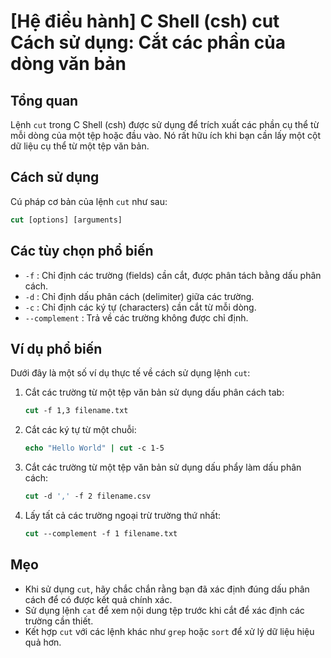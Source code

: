# [Hệ điều hành] C Shell (csh) cut Cách sử dụng: Cắt các phần của dòng văn bản

## Tổng quan
Lệnh `cut` trong C Shell (csh) được sử dụng để trích xuất các phần cụ thể từ mỗi dòng của một tệp hoặc đầu vào. Nó rất hữu ích khi bạn cần lấy một cột dữ liệu cụ thể từ một tệp văn bản.

## Cách sử dụng
Cú pháp cơ bản của lệnh `cut` như sau:

```csh
cut [options] [arguments]
```

## Các tùy chọn phổ biến
- `-f` : Chỉ định các trường (fields) cần cắt, được phân tách bằng dấu phân cách.
- `-d` : Chỉ định dấu phân cách (delimiter) giữa các trường.
- `-c` : Chỉ định các ký tự (characters) cần cắt từ mỗi dòng.
- `--complement` : Trả về các trường không được chỉ định.

## Ví dụ phổ biến
Dưới đây là một số ví dụ thực tế về cách sử dụng lệnh `cut`:

1. Cắt các trường từ một tệp văn bản sử dụng dấu phân cách tab:
   ```csh
   cut -f 1,3 filename.txt
   ```

2. Cắt các ký tự từ một chuỗi:
   ```csh
   echo "Hello World" | cut -c 1-5
   ```

3. Cắt các trường từ một tệp văn bản sử dụng dấu phẩy làm dấu phân cách:
   ```csh
   cut -d ',' -f 2 filename.csv
   ```

4. Lấy tất cả các trường ngoại trừ trường thứ nhất:
   ```csh
   cut --complement -f 1 filename.txt
   ```

## Mẹo
- Khi sử dụng `cut`, hãy chắc chắn rằng bạn đã xác định đúng dấu phân cách để có được kết quả chính xác.
- Sử dụng lệnh `cat` để xem nội dung tệp trước khi cắt để xác định các trường cần thiết.
- Kết hợp `cut` với các lệnh khác như `grep` hoặc `sort` để xử lý dữ liệu hiệu quả hơn.